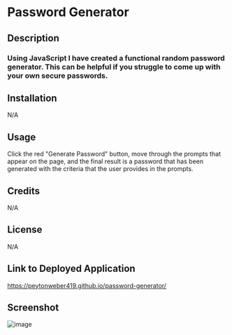 # Password Generator

## Description

### Using JavaScript I have created a functional random password generator. This can be helpful if you struggle to come up with your own secure passwords.

## Installation

N/A

## Usage

Click the red "Generate Password" button, move through the prompts that appear on the page, and the final result is a password that has been generated with the criteria that the user provides in the prompts.

## Credits

N/A

## License

N/A

## Link to Deployed Application

https://peytonweber419.github.io/password-generator/

## Screenshot

![image](https://github.com/peytonweber419/password-generator/assets/144742645/960bbb50-5904-4306-85eb-f2645153d2bc)
